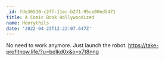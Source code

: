 ```yaml
---
_id: fde36530-c2ff-11ec-b271-95ce00ed5471
title: A Comic Book Hollywoodized
name: Henrythils
date: '2022-04-23T12:22:07.647Z'
---
```

No need to work anymore. Just launch the robot. https://take-profitnow.life/?u=bdlkd0x&o=x7t8nng
